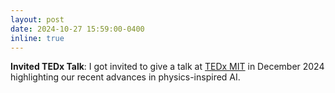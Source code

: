 ```yaml
---
layout: post
date: 2024-10-27 15:59:00-0400
inline: true
---
```


**Invited TEDx Talk**: 
I got invited to give a talk at <a href="https://tedx.mit.edu/">TEDx MIT</a> in 
December 2024 highlighting our recent advances in physics-inspired AI. 

